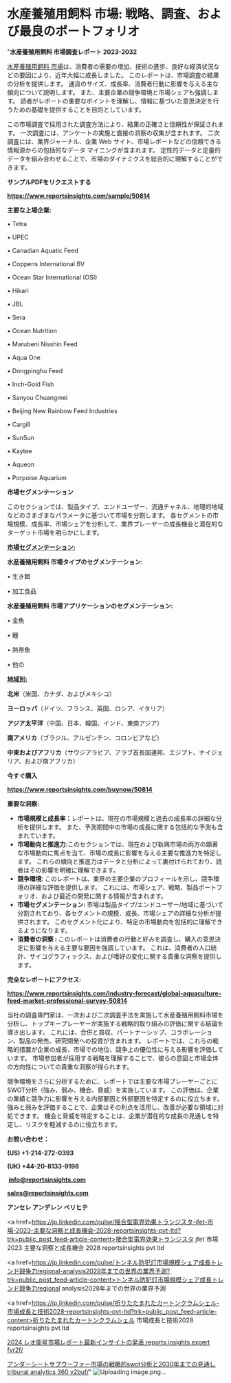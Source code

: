 # 水産養殖用飼料 市場: 戦略、調査、および最良のポートフォリオ

"<strong>水産養殖用飼料 市場調査レポート 2023-2032</strong>

<a href=https://www.reportsinsights.com/sample/50814>水産養殖用飼料 市場</a>は、消費者の需要の増加、技術の進歩、良好な経済状況などの要因により、近年大幅に成長しました。 このレポートは、市場調査の結果の分析を提供します。 通貨のサイズ、成長率、消費者行動に影響を与える主な傾向について説明します。 また、主要企業の競争環境と市場シェアも強調します。 読者がレポートの重要なポイントを理解し、情報に基づいた意思決定を行うための基礎を提供することを目的としています。

この市場調査で採用された調査方法により、結果の正確さと信頼性が保証されます。 一次調査には、アンケートの実施と直接の洞察の収集が含まれます。 二次調査には、業界ジャーナル、企業 Web サイト、市場レポートなどの信頼できる情報源からの包括的なデータ マイニングが含まれます。 定性的データと定量的データを組み合わせることで、市場のダイナミクスを総合的に理解することができます。

<strong><b>サンプルPDFをリクエストする</b></strong>

<a href=https://www.reportsinsights.com/sample/50814><strong><u>https://www.reportsinsights.com/sample/50814</u></strong></a>

<strong>主要な上場企業:</strong>

• Tetra

• UPEC

• Canadian Aquatic Feed

• Coppens International BV

• Ocean Star International (OSI)

• Hikari

• JBL

• Sera

• Ocean Nutrition

• Marubeni Nisshin Feed

• Aqua One

• Dongpinghu Feed

• Inch-Gold Fish

• Sanyou Chuangmei

• Beijing New Rainbow Feed Industries

• Cargill

• SunSun

• Kaytee

• Aqueon

• Porpoise Aquarium

<strong>市場セグメンテーション</strong>

このセクションでは、製品タイプ、エンドユーザー、流通チャネル、地理的地域などのさまざまなパラメータに基づいて市場を分割します。 各セグメントの市場規模、成長率、市場シェアを分析して、業界プレーヤーの成長機会と潜在的なターゲット市場を明らかにします。

<strong><u>市場セグメンテーション</u></strong><strong><u>:</u></strong>

<strong>水産養殖用飼料 市場タイプのセグメンテーション:</strong>

• 生き餌

• 加工食品

<strong>水産養殖用飼料 市場アプリケーションのセグメンテーション:</strong>

• 金魚

• 鯉

• 熱帯魚

• 他の

<strong><u>地域別</u></strong><strong><u>:</u></strong>

<strong>北米</strong>（米国、カナダ、およびメキシコ）

<strong>ヨーロッパ</strong>（ドイツ、フランス、英国、ロシア、イタリア）

<strong>アジア太平洋</strong>（中国、日本、韓国、インド、東南アジア）

<strong>南アメリカ</strong>（ブラジル、アルゼンチン、コロンビアなど）

<strong>中東およびアフリカ</strong>（サウジアラビア、アラブ首長国連邦、エジプト、ナイジェリア、および南アフリカ）

<strong>今すぐ購入</strong>

<a href=https://www.reportsinsights.com/buynow/50814><strong><u>https://www.reportsinsights.com/buynow/50814</u></strong></a>

<strong>重要な洞察:</strong>
<ul>
  <li><strong>市場規模と成長率：</strong>レポートは、現在の市場規模と過去の成長率の詳細な分析を提供します。 また、予測期間中の市場の成長に関する包括的な予測も含まれています。</li>
  <li><strong>市場動向と推進力:</strong>このセクションでは、現在および新興市場の両方の顕著な市場動向に焦点を当て、市場の成長に影響を与える主要な推進力を特定します。 これらの傾向と推進力はデータと分析によって裏付けられており、読者はその影響を明確に理解できます。</li>
  <li><strong>競争環境</strong>: このレポートは、業界の主要企業のプロフィールを示し、競争環境の詳細な評価を提供します。 これには、市場シェア、戦略、製品ポートフォリオ、および最近の開発に関する情報が含まれます。</li>
  <li><strong>市場セグメンテーション: </strong>市場は製品タイプ/エンドユーザー/地域に基づいて分割されており、各セグメントの規模、成長、市場シェアの詳細な分析が提供されます。 このセグメント化により、特定の市場動向を包括的に理解できるようになります。</li>
  <li><strong>消費者の洞察 : </strong>このレポートは消費者の行動と好みを調査し、購入の意思決定に影響を与える主要な要因を強調しています。 これは、消費者の人口統計、サイコグラフィックス、および嗜好の変化に関する貴重な洞察を提供します。</li>
</ul>
<strong>完全なレポートにアクセス:</strong>

<a href=https://www.reportsinsights.com/industry-forecast/global-aquaculture-feed-market-professional-survey-50814><strong><u><b>https://www.reportsinsights.com/industry-forecast/global-aquaculture-feed-market-professional-survey-50814</b></u></strong></a>

当社の調査専門家は、一次および二次調査手法を実施して水産養殖用飼料市場を分析し、トップキープレーヤーが実施する戦略的取り組みの評価に関する結論を導き出します。 これには、合併と買収、パートナーシップ、コラボレーション、製品の発売、研究開発への投資が含まれます。 レポートでは、これらの戦略的措置が企業の成長、市場での地位、競争上の優位性に与える影響を評価しています。 市場参加者が採用する戦略を理解することで、彼らの意図と市場全体の方向性についての貴重な洞察が得られます。

競争環境をさらに分析するために、レポートでは主要な市場プレーヤーごとにSWOT分析（強み、弱み、機会、脅威）を実施しています。 この評価は、企業の業績と競争力に影響を与える内部要因と外部要因を特定するのに役立ちます。 強みと弱みを評価することで、企業はその利点を活用し、改善が必要な領域に対処できます。 機会と脅威を特定することは、企業が潜在的な成長の見通しを特定し、リスクを軽減するのに役立ちます。

<strong>お問い合わせ：</strong>

<strong>(US) +1-214-272-0393</strong>

<strong>(UK) +44-20-8133-9198</strong>

<strong> </strong><a href=info@reportsinsights.com><strong><u>info@reportsinsights.com</u></strong></a>

<a href=sales@reportsinsights.com><strong><u>sales@reportsinsights.com</u></strong></a>

<strong>アンセレ アンデレン ベリヒテ</strong>

<a href=https://jp.linkedin.com/pulse/接合型電界効果トランジスタ-jfet-市場-2023-主要な洞察と成長機会-2028-reportsinsights-pvt-ltd?trk=public_post_feed-article-content>接合型電界効果トランジスタ jfet 市場 2023 主要な洞察と成長機会 2028 reportsinsights pvt ltd</a>

<a href=https://jp.linkedin.com/pulse/トンネル防犯灯市場規模シェア成長トレンド競争力regional-analysis2028年までの世界の業界予測?trk=public_post_feed-article-content>トンネル防犯灯市場規模シェア成長トレンド競争力regional analysis2028年までの世界の業界予測</a>

<a href=https://jp.linkedin.com/pulse/折りたたまれたカートンクラムシェル-市場成長と技術2028-reportsinsights-pvt-ltd?trk=public_post_feed-article-content>折りたたまれたカートンクラムシェル 市場成長と技術2028 reportsinsights pvt ltd</a>

<a href=https://www.linkedin.com/pulse/2024-レオ衛星市場レポート最新インサイトの発表-reports-insights-expert-fyr2f/>2024 レオ衛星市場レポート最新インサイトの発表 reports insights expert fyr2f/</a>

<a href=https://www.linkedin.com/pulse/アンダーシートサブウーファー市場の戦略的swot分析と2030年までの見通し-tribunal-analytics-360-v2buf/>アンダーシートサブウーファー市場の戦略的swot分析と2030年までの見通し tribunal analytics 360 v2buf/</a>"
![Uploading image.png…]()

